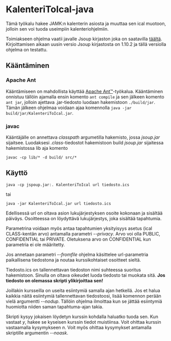# KalenteriToIcal-java

Tämä työkalu hakee JAMK:n kalenterin asiosta ja muuttaa sen ical muotoon, jolloin sen voi tuoda useimpiin kalenteriohjelmiin.

Toimiakseen ohjelma vaatii javalle Jsoup kirjaston joka on saatavilla [täältä](https://jsoup.org/). Kirjoittamisen aikaan uusin versio Jsoup kirjastosta on 1.10.2 ja tällä versiolla ohjelma on testattu.


## Kääntäminen

### Apache Ant

Kääntämiseen on mahdollista käyttää
[Apache Ant™](http://ant.apache.org/)-työkalua. Kääntäminen onnistuu tällöin
ajamalla ensin komento `ant compile` ja sen jälkeen komento `ant jar`, jolloin
ajettava .jar-tiedosto luodaan hakemistoon `./build/jar`. Tämän jälkeen ohjelmaa
voidaan ajaa komennolla `java -jar build/jar/KalenteriToIcal.jar`.


### javac

Kääntäjälle on annettava _classpath_ argumetilla hakemisto, jossa _jsoup.jar_ sijaitsee.
Luodaksesi _.class_-tiedostot hakemistoon build _jsoup.jar_ sijaitessa hakemistossa lib aja komento

`javac -cp lib/* -d build/ src/*`


## Käyttö

`java -cp jspoup.jar:. KalenteriToIcal url tiedosto.ics`

tai

`java -jar KalenteriToIcal.jar url tiedosto.ics`

Edellisessä url on oltava asion lukujärjestyksen osoite kokonaan ja sisältää
päiväys. Osoitteessa on löydyttävä lukujärjestys, joka sisältää tapahtumia.

Parametrina voidaan myös antaa tapahtumien yksityisyys asetus (ical
CLASS-kentän arvo) antamalla parametri _--privacy_. Arvo voi olla PUBLIC,
CONFIDENTIAL tai PRIVATE. Oletuksena arvo on CONFIDENTIAL kun parametria ei ole
määritetty.

Jos annetaan parametri _--fromfile_ ohjelma käsittelee url-parametria
paikallisena tiedostona ja noutaa kurssikohtaiset osoitteet sieltä.

Tiedosto.ics on tallennettavan tiedoston nimi suhteessa suoritus hakemistoon.
Sinulla on oltava oikeudet luoda tiedosto tai muokata sitä. **Jos tiedosto on
olemassa skripti ylikirjoittaa sen!**

Joillakin kursseilla on useita esiintymiä samalla ajan hetkellä. Jos et halua
kaikkia näitä esiintymiä tallennettavan tiedostoosi, lisää komennon perään vielä
argumentti _--nodup_. Tällöin ohjelma ilmoittaa kun se jättää esiintymiä huomiotta
niiden saman tapahtuma-ajan takia.

Skripti kysyy jokaisen löydetyn kurssin kohdalla haluatko tuoda sen. Kun vastaat
_y_, hakee se kyseisen kurssin tiedot muistiinsa. Voit ohittaa kurssin
vastaamalla kysymykseen _n_. Voit myös ohittaa kysymykset antamalla skriptille
argumentin _--noask_.
